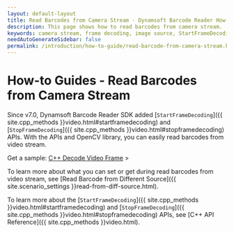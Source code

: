 ```yaml
---
layout: default-layout
title: Read Barcodes from Camera Stream - Dynamsoft Barcode Reader How-to Guides
description: This page shows how to read barcodes from camera stream.
keywords: camera stream, frame decoding, image source, StartFrameDecoding, StopFrameDecoding, how-to guides
needAutoGenerateSidebar: false
permalink: /introduction/how-to-guide/read-barcode-from-camera-stream.html
---
```



# How-to Guides - Read Barcodes from Camera Stream

Since v7.0, Dynamsoft Barcode Reader SDK added [`StartFrameDecoding`]({{ site.cpp_methods }}video.html#startframedecoding) and [`StopFrameDecoding`]({{ site.cpp_methods }}video.html#stopframedecoding) APIs. With the APIs and OpenCV library, you can easily read barcodes from video stream.

Get a sample: [C++ Decode Video Frame](https://www.dynamsoft.com/barcode-reader/resources/code-gallery/?SampleID=224#gallery) >   


To learn more about what you can set or get during  read barcodes from video stream, see [Read Barcode from Different Source]({{ site.scenario_settings }}read-from-diff-source.html).    


To learn more about the [`StartFrameDecoding`]({{ site.cpp_methods }}video.html#startframedecoding) and [`StopFrameDecoding`]({{ site.cpp_methods }}video.html#stopframedecoding) APIs, see [C++ API Reference]({{ site.cpp_methods }}video.html).
